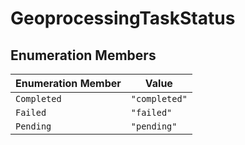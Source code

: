 # GeoprocessingTaskStatus

## Enumeration Members

| Enumeration Member | Value |
| ------ | ------ |
| `Completed` | `"completed"` |
| `Failed` | `"failed"` |
| `Pending` | `"pending"` |
